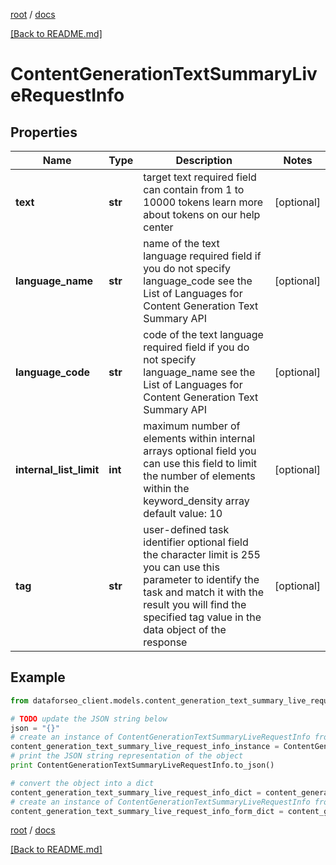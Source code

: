 [root](./../ "root") / [docs](./ "docs")

[[Back to README.md]](./../README.md "[Back to README.md]")

# ContentGenerationTextSummaryLiveRequestInfo

## Properties

Name | Type | Description | Notes
------------ | ------------- | ------------- | -------------
**text** | **str** | target text required field can contain from 1 to 10000 tokens learn more about tokens on our help center | [optional]
**language_name** | **str** | name of the text language required field if you do not specify language_code see the List of Languages for Content Generation Text Summary API | [optional]
**language_code** | **str** | code of the text language required field if you do not specify language_name see the List of Languages for Content Generation Text Summary API | [optional]
**internal_list_limit** | **int** | maximum number of elements within internal arrays optional field you can use this field to limit the number of elements within the keyword_density array default value: 10 | [optional]
**tag** | **str** | user-defined task identifier optional field the character limit is 255 you can use this parameter to identify the task and match it with the result you will find the specified tag value in the data object of the response | [optional]

## Example

```python
from dataforseo_client.models.content_generation_text_summary_live_request_info import ContentGenerationTextSummaryLiveRequestInfo

# TODO update the JSON string below
json = "{}"
# create an instance of ContentGenerationTextSummaryLiveRequestInfo from a JSON string
content_generation_text_summary_live_request_info_instance = ContentGenerationTextSummaryLiveRequestInfo.from_json(json)
# print the JSON string representation of the object
print ContentGenerationTextSummaryLiveRequestInfo.to_json()

# convert the object into a dict
content_generation_text_summary_live_request_info_dict = content_generation_text_summary_live_request_info_instance.to_dict()
# create an instance of ContentGenerationTextSummaryLiveRequestInfo from a dict
content_generation_text_summary_live_request_info_form_dict = content_generation_text_summary_live_request_info.from_dict(content_generation_text_summary_live_request_info_dict)
```

  

[root](./../ "root") / [docs](./ "docs")

[[Back to README.md]](./../README.md "[Back to README.md]")